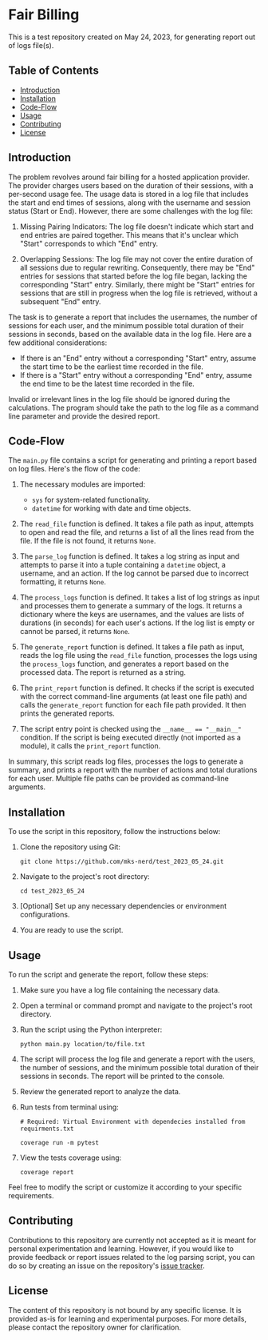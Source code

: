 # Fair Billing

This is a test repository created on May 24, 2023, for generating report out of logs file(s).

## Table of Contents
- [Introduction](#introduction)
- [Installation](#installation)
- [Code-Flow](#Code-Flow)
- [Usage](#usage)
- [Contributing](#contributing)
- [License](#license)

## Introduction

The problem revolves around fair billing for a hosted application provider. The provider charges users based on the duration of their sessions, with a per-second usage fee. The usage data is stored in a log file that includes the start and end times of sessions, along with the username and session status (Start or End). However, there are some challenges with the log file:

1. Missing Pairing Indicators: The log file doesn't indicate which start and end entries are paired together. This means that it's unclear which "Start" corresponds to which "End" entry.

2. Overlapping Sessions: The log file may not cover the entire duration of all sessions due to regular rewriting. Consequently, there may be "End" entries for sessions that started before the log file began, lacking the corresponding "Start" entry. Similarly, there might be "Start" entries for sessions that are still in progress when the log file is retrieved, without a subsequent "End" entry.

The task is to generate a report that includes the usernames, the number of sessions for each user, and the minimum possible total duration of their sessions in seconds, based on the available data in the log file. Here are a few additional considerations:

- If there is an "End" entry without a corresponding "Start" entry, assume the start time to be the earliest time recorded in the file.
- If there is a "Start" entry without a corresponding "End" entry, assume the end time to be the latest time recorded in the file.

Invalid or irrelevant lines in the log file should be ignored during the calculations. The program should take the path to the log file as a command line parameter and provide the desired report.

## Code-Flow
The `main.py` file contains a script for generating and printing a report based on log files. Here's the flow of the code:

1. The necessary modules are imported:
   - `sys` for system-related functionality.
   - `datetime` for working with date and time objects.

2. The `read_file` function is defined. It takes a file path as input, attempts to open and read the file, and returns a list of all the lines read from the file. If the file is not found, it returns `None`.

3. The `parse_log` function is defined. It takes a log string as input and attempts to parse it into a tuple containing a `datetime` object, a username, and an action. If the log cannot be parsed due to incorrect formatting, it returns `None`.

4. The `process_logs` function is defined. It takes a list of log strings as input and processes them to generate a summary of the logs. It returns a dictionary where the keys are usernames, and the values are lists of durations (in seconds) for each user's actions. If the log list is empty or cannot be parsed, it returns `None`.

5. The `generate_report` function is defined. It takes a file path as input, reads the log file using the `read_file` function, processes the logs using the `process_logs` function, and generates a report based on the processed data. The report is returned as a string.

6. The `print_report` function is defined. It checks if the script is executed with the correct command-line arguments (at least one file path) and calls the `generate_report` function for each file path provided. It then prints the generated reports.

7. The script entry point is checked using the `__name__ == "__main__"` condition. If the script is being executed directly (not imported as a module), it calls the `print_report` function.

In summary, this script reads log files, processes the logs to generate a summary, and prints a report with the number of actions and total durations for each user. Multiple file paths can be provided as command-line arguments.

## Installation

To use the script in this repository, follow the instructions below:

1. Clone the repository using Git:
   ```
   git clone https://github.com/mks-nerd/test_2023_05_24.git
   ```

2. Navigate to the project's root directory:
   ```
   cd test_2023_05_24
   ```

3. [Optional] Set up any necessary dependencies or environment configurations.

4. You are ready to use the script.

## Usage

To run the script and generate the report, follow these steps:

1. Make sure you have a log file containing the necessary data.

2. Open a terminal or command prompt and navigate to the project's root directory.

3. Run the script using the Python interpreter:
   ```
   python main.py location/to/file.txt
   ```

4. The script will process the log file and generate a report with the users, the number of sessions, and the minimum possible total duration of their sessions in seconds. The report will be printed to the console.

5. Review the generated report to analyze the data.
6. Run tests from terminal using:
   ```
   # Required: Virtual Environment with dependecies installed from requirments.txt
   
   coverage run -m pytest
   ```
7. View the tests coverage using:
   ```
   coverage report
   ```

Feel free to modify the script or customize it according to your specific requirements.

## Contributing

Contributions to this repository are currently not accepted as it is meant for personal experimentation and learning. However, if you would like to provide feedback or report issues related to the log parsing script, you can do so by creating an issue on the repository's [issue tracker](https://github.com/mks-nerd/test_2023_05_24/issues).

## License

The content of this repository is not bound by any specific license. It is provided as-is for learning and experimental purposes. For more details, please contact the repository owner for clarification.
